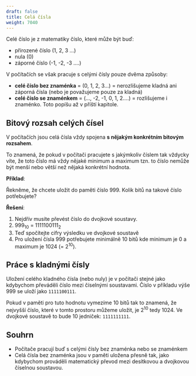 ```yaml
---
draft: false
title: Celá čísla
weight: 7040
---
```


Celé číslo je z matematiky číslo, které může být buď:

- přirozené číslo (1, 2, 3 …)
- nula (0)
- záporné číslo (-1, -2, -3 ….)

V počítačích se však pracuje s celými čísly pouze dvěma způsoby:

- **celé číslo bez znaménka** = (0, 1, 2, 3…) = nerozlišujeme kladná ani záporná čísla (nebo je považujeme pouze za kladná)
- **celé číslo se znaménkem** = (…, -2, -1, 0, 1, 2….) = rozlišujeme i znaménko. Toto popíšu až v příští kapitole.

## Bitový rozsah celých čísel

V počítačích jsou celá čísla vždy spojena **s nějakým konkrétním bitovým rozsahem**. 

To znamená, že pokud v počítači pracujete s jakýmkoliv číslem tak vždycky víte, že toto číslo má vždy nějaké minimum a maximum tzn. to číslo nemůže být menší nebo větší než nějaká konkrétní hodnota.

<div class="note-blue">

**Příklad**:

Řekněme, že chcete uložit do paměti číslo 999. Kolik bitů na takové číslo potřebujete?

**Řešení**:

1) Nejdřív musíte převést číslo do dvojkové soustavy.
2) 999<sub>10</sub> = 1111100111<sub>2</sub>
3) Teď spočítejte cifry výsledku ve dvojkové soustavě
4) Pro uložení čísla 999 potřebujete minimálně 10 bitů kde minimum je 0 a maximum je 1024 (= 2<sup>10</sup>).
</div>

## Práce s kladnými čísly

Uložení celého kladného čísla (nebo nuly) je v počítači stejné jako kdybychom převáděli číslo mezi číselnými soustavami. Číslo v příkladu výše 999 se uloží jako `1111100111`.

Pokud v paměti pro tuto hodnotu vymezíme 10 bitů tak to znamená, že nejvyšší číslo, které v tomto prostoru můžeme uložit, je 2<sup>10</sup> tedy 1024. Ve dvojkové soustavě to bude 10 jedniček: `1111111111`.

## Souhrn

- Počítače pracují buď s celými čísly bez znaménka nebo se znaménkem
- Celá čísla bez znaménka jsou v paměti uložena přesně tak, jako kdybychom prováděli matematický převod mezi desítkovou a dvojkovou číselnou soustavou.
